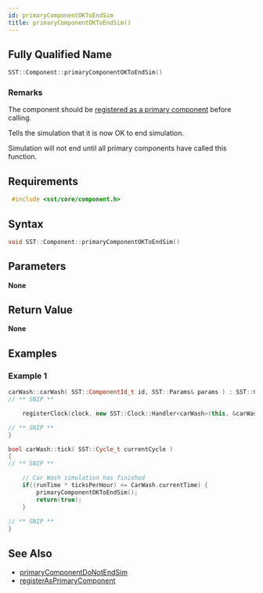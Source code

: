 ```yaml
---
id: primaryComponentOKToEndSim
title: primaryComponentOKToEndSim()
---
```

## Fully Qualified Name
```cpp
SST::Component::primaryComponentOKToEndSim()
```

### Remarks
The component should be [registered as a primary component](cpp/component/registerAsPrimaryComponent.md) before calling.

Tells the simulation that it is now OK to end simulation.

Simulation will not end until all primary components have called this function.

## Requirements

```cpp
 #include <sst/core/component.h>
```

## Syntax

```cpp
void SST::Component::primaryComponentOKToEndSim()
```

## Parameters

**None**

## Return Value

**None**

## Examples

### Example 1
```cpp
carWash::carWash( SST::ComponentId_t id, SST::Params& params ) : SST::Component(id) {
// ** SNIP **

	registerClock(clock, new SST::Clock::Handler<carWash>(this, &carWash::tick));

// ** SNIP **
}

bool carWash::tick( SST::Cycle_t currentCycle ) 
{
// ** SNIP **

	// Car Wash simulation has finished
	if((runTime * ticksPerHour) <= CarWash.currentTime) {
		primaryComponentOKToEndSim();
		return(true);
	}
	
// ** SNIP **
}
```

## See Also

- [primaryComponentDoNotEndSim](cpp/component/primaryComponentDoNotEndSim.md)
- [registerAsPrimaryComponent](cpp/component/registerAsPrimaryComponent.md)